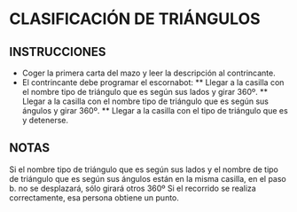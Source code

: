 # CLASIFICACIÓN DE TRIÁNGULOS

## INSTRUCCIONES
* Coger la primera carta del mazo y leer la descripción al contrincante.
* El contrincante debe programar el escornabot:
** Llegar a la casilla con el nombre tipo de triángulo que es según sus lados y girar 360º.
** Llegar a la casilla con el nombre tipo de triángulo que es según sus ángulos y girar 360º.
** Llegar a la casilla con el tipo de triángulo que es y detenerse.

## NOTAS
Si el nombre tipo de triángulo que es según sus lados y el nombre de tipo de triángulo que es según sus ángulos están en la misma casilla, en el paso b. no se desplazará, sólo girará otros 360º
Si el recorrido se realiza correctamente, esa persona obtiene un punto.
